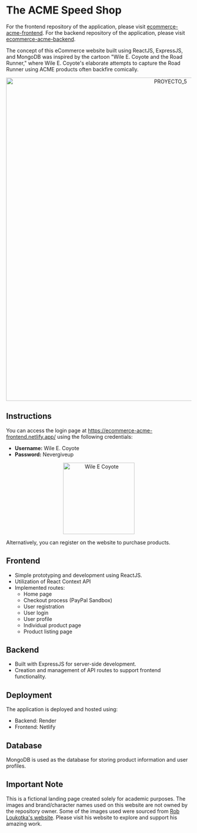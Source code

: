 # The ACME Speed Shop

For the frontend repository of the application, please visit [ecommerce-acme-frontend](https://github.com/Janispamela/ecommerce-acme-frontend).
For the backend repository of the application, please visit [ecommerce-acme-backend](https://github.com/Janispamela/ecommerce-acme-backend).

The concept of this eCommerce website built using ReactJS, ExpressJS, and MongoDB was inspired by the cartoon "Wile E. Coyote and the Road Runner," where Wile E. Coyote's elaborate attempts to capture the Road Runner using ACME products often backfire comically.

<div style="text-align: center;">
<img width="878" alt="PROYECTO_5" src="https://github.com/Janispamela/ecommerce-acme-frontend/assets/143107714/89d8aadf-b644-49bf-bfbf-e609bcb1b990">
</div>

## Instructions

You can access the login page at https://ecommerce-acme-frontend.netlify.app/ using the following credentials:
- **Username:** Wile E. Coyote
- **Password:** Nevergiveup

<div style="text-align: center;">
<img width="194" alt="Wile E  Coyote" src="https://github.com/Janispamela/ecommerce-acme-frontend/assets/143107714/827149ff-73d3-46dc-9ec5-e54892f63689">
</div>

Alternatively, you can register on the website to purchase products.

## Frontend

- Simple prototyping and development using ReactJS.
- Utilization of React Context API
- Implemented routes:
  - Home page
  - Checkout process (PayPal Sandbox)
  - User registration
  - User login
  - User profile
  - Individual product page
  - Product listing page

## Backend

- Built with ExpressJS for server-side development.
- Creation and management of API routes to support frontend functionality.

## Deployment

The application is deployed and hosted using:
- Backend: Render
- Frontend: Netlify

## Database

MongoDB is used as the database for storing product information and user profiles.

## Important Note

This is a fictional landing page created solely for academic purposes. The images and brand/character names used on this website are not owned by the repository owner. Some of the images used were sourced from [Rob Loukotka's website](https://fringefocus.com/). Please visit his website to explore and support his amazing work.


